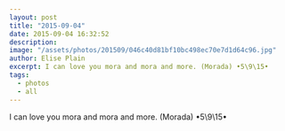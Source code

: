 ```yaml
---
layout: post
title: "2015-09-04"
date: 2015-09-04 16:32:52
description: 
image: "/assets/photos/201509/046c40d81bf10bc498ec70e7d1d64c96.jpg"
author: Elise Plain
excerpt: I can love you mora and mora and more. (Morada) •5\9\15•
tags: 
  - photos
  - all
---
```


I can love you mora and mora and more. (Morada) •5\9\15•
<p></p>
